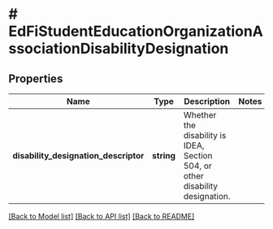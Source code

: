 # # EdFiStudentEducationOrganizationAssociationDisabilityDesignation

## Properties

Name | Type | Description | Notes
------------ | ------------- | ------------- | -------------
**disability_designation_descriptor** | **string** | Whether the disability is IDEA, Section 504, or other disability designation. |

[[Back to Model list]](../../README.md#models) [[Back to API list]](../../README.md#endpoints) [[Back to README]](../../README.md)
